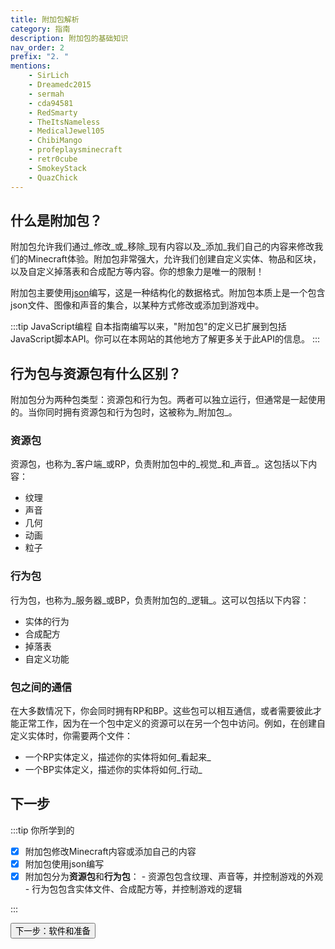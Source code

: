 ```yaml
---
title: 附加包解析
category: 指南
description: 附加包的基础知识
nav_order: 2
prefix: "2. "
mentions:
    - SirLich
    - Dreamedc2015
    - sermah
    - cda94581
    - RedSmarty
    - TheItsNameless
    - MedicalJewel105
    - ChibiMango
    - profeplaysminecraft
    - retr0cube
    - SmokeyStack
    - QuazChick
---
```


## 什么是附加包？

附加包允许我们通过_修改_或_移除_现有内容以及_添加_我们自己的内容来修改我们的Minecraft体验。附加包非常强大，允许我们创建自定义实体、物品和区块，以及自定义掉落表和合成配方等内容。你的想象力是唯一的限制！

附加包主要使用[json](/guide/understanding-json)编写，这是一种结构化的数据格式。附加包本质上是一个包含json文件、图像和声音的集合，以某种方式修改或添加到游戏中。

:::tip JavaScript编程
自本指南编写以来，"附加包"的定义已扩展到包括JavaScript脚本API。你可以在本网站的其他地方了解更多关于此API的信息。
:::

## 行为包与资源包有什么区别？

附加包分为两种包类型：资源包和行为包。两者可以独立运行，但通常是一起使用的。当你同时拥有资源包和行为包时，这被称为_附加包_。

### 资源包

资源包，也称为_客户端_或RP，负责附加包中的_视觉_和_声音_。这包括以下内容：

-   纹理
-   声音
-   几何
-   动画
-   粒子

### 行为包

行为包，也称为_服务器_或BP，负责附加包的_逻辑_。这可以包括以下内容：

-   实体的行为
-   合成配方
-   掉落表
-   自定义功能

### 包之间的通信

在大多数情况下，你会同时拥有RP和BP。这些包可以相互通信，或者需要彼此才能正常工作，因为在一个包中定义的资源可以在另一个包中访问。例如，在创建自定义实体时，你需要两个文件：

-   一个RP实体定义，描述你的实体将如何_看起来_
-   一个BP实体定义，描述你的实体将如何_行动_

## 下一步

:::tip 你所学到的

-   [x] 附加包修改Minecraft内容或添加自己的内容
-   [x] 附加包使用json编写
-   [x] 附加包分为**资源包**和**行为包**： - 资源包包含纹理、声音等，并控制游戏的外观 - 行为包包含实体文件、合成配方等，并控制游戏的逻辑

:::

<Button link="/guide/software-preparation">下一步：软件和准备</Button>